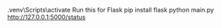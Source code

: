 .venv\Scripts\activate
Run this for Flask
pip install flask
python main.py
http://127.0.0.1:5000/status
